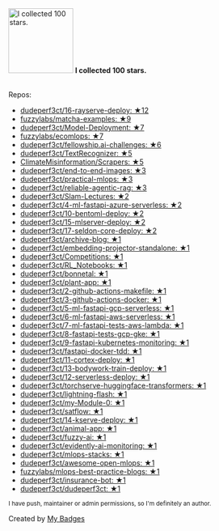 <img src="https://my-badges.github.io/my-badges/stars-100.png" alt="I collected 100 stars." title="I collected 100 stars." width="128">
<strong>I collected 100 stars.</strong>
<br><br>

Repos:

* <a href="https://github.com/dudeperf3ct/16-rayserve-deploy">dudeperf3ct/16-rayserve-deploy: ★12</a>
* <a href="https://github.com/fuzzylabs/matcha-examples">fuzzylabs/matcha-examples: ★9</a>
* <a href="https://github.com/dudeperf3ct/Model-Deployment">dudeperf3ct/Model-Deployment: ★7</a>
* <a href="https://github.com/fuzzylabs/ecomlops">fuzzylabs/ecomlops: ★7</a>
* <a href="https://github.com/dudeperf3ct/fellowship.ai-challenges">dudeperf3ct/fellowship.ai-challenges: ★6</a>
* <a href="https://github.com/dudeperf3ct/TextRecognizer">dudeperf3ct/TextRecognizer: ★5</a>
* <a href="https://github.com/ClimateMisinformation/Scrapers">ClimateMisinformation/Scrapers: ★5</a>
* <a href="https://github.com/dudeperf3ct/end-to-end-images">dudeperf3ct/end-to-end-images: ★3</a>
* <a href="https://github.com/dudeperf3ct/practical-mlops">dudeperf3ct/practical-mlops: ★3</a>
* <a href="https://github.com/dudeperf3ct/reliable-agentic-rag">dudeperf3ct/reliable-agentic-rag: ★3</a>
* <a href="https://github.com/dudeperf3ct/Slam-Lectures">dudeperf3ct/Slam-Lectures: ★2</a>
* <a href="https://github.com/dudeperf3ct/4-ml-fastapi-azure-serverless">dudeperf3ct/4-ml-fastapi-azure-serverless: ★2</a>
* <a href="https://github.com/dudeperf3ct/10-bentoml-deploy">dudeperf3ct/10-bentoml-deploy: ★2</a>
* <a href="https://github.com/dudeperf3ct/15-mlserver-deploy">dudeperf3ct/15-mlserver-deploy: ★2</a>
* <a href="https://github.com/dudeperf3ct/17-seldon-core-deploy">dudeperf3ct/17-seldon-core-deploy: ★2</a>
* <a href="https://github.com/dudeperf3ct/archive-blog">dudeperf3ct/archive-blog: ★1</a>
* <a href="https://github.com/dudeperf3ct/embedding-projector-standalone">dudeperf3ct/embedding-projector-standalone: ★1</a>
* <a href="https://github.com/dudeperf3ct/Competitions">dudeperf3ct/Competitions: ★1</a>
* <a href="https://github.com/dudeperf3ct/RL_Notebooks">dudeperf3ct/RL_Notebooks: ★1</a>
* <a href="https://github.com/dudeperf3ct/bonnetal">dudeperf3ct/bonnetal: ★1</a>
* <a href="https://github.com/dudeperf3ct/plant-app">dudeperf3ct/plant-app: ★1</a>
* <a href="https://github.com/dudeperf3ct/2-github-actions-makefile">dudeperf3ct/2-github-actions-makefile: ★1</a>
* <a href="https://github.com/dudeperf3ct/3-github-actions-docker">dudeperf3ct/3-github-actions-docker: ★1</a>
* <a href="https://github.com/dudeperf3ct/5-ml-fastapi-gcp-serverless">dudeperf3ct/5-ml-fastapi-gcp-serverless: ★1</a>
* <a href="https://github.com/dudeperf3ct/6-ml-fastapi-aws-serverless">dudeperf3ct/6-ml-fastapi-aws-serverless: ★1</a>
* <a href="https://github.com/dudeperf3ct/7-ml-fastapi-tests-aws-lambda">dudeperf3ct/7-ml-fastapi-tests-aws-lambda: ★1</a>
* <a href="https://github.com/dudeperf3ct/8-fastapi-tests-gcp-gke">dudeperf3ct/8-fastapi-tests-gcp-gke: ★1</a>
* <a href="https://github.com/dudeperf3ct/9-fastapi-kubernetes-monitoring">dudeperf3ct/9-fastapi-kubernetes-monitoring: ★1</a>
* <a href="https://github.com/dudeperf3ct/fastapi-docker-tdd">dudeperf3ct/fastapi-docker-tdd: ★1</a>
* <a href="https://github.com/dudeperf3ct/11-cortex-deploy">dudeperf3ct/11-cortex-deploy: ★1</a>
* <a href="https://github.com/dudeperf3ct/13-bodywork-train-deploy">dudeperf3ct/13-bodywork-train-deploy: ★1</a>
* <a href="https://github.com/dudeperf3ct/12-serverless-deploy">dudeperf3ct/12-serverless-deploy: ★1</a>
* <a href="https://github.com/dudeperf3ct/torchserve-huggingface-transformers">dudeperf3ct/torchserve-huggingface-transformers: ★1</a>
* <a href="https://github.com/dudeperf3ct/lightning-flash">dudeperf3ct/lightning-flash: ★1</a>
* <a href="https://github.com/dudeperf3ct/my-Module-0">dudeperf3ct/my-Module-0: ★1</a>
* <a href="https://github.com/dudeperf3ct/satflow">dudeperf3ct/satflow: ★1</a>
* <a href="https://github.com/dudeperf3ct/14-kserve-deploy">dudeperf3ct/14-kserve-deploy: ★1</a>
* <a href="https://github.com/dudeperf3ct/animal-app">dudeperf3ct/animal-app: ★1</a>
* <a href="https://github.com/dudeperf3ct/fuzzy-ai">dudeperf3ct/fuzzy-ai: ★1</a>
* <a href="https://github.com/dudeperf3ct/evidently-ai-monitoring">dudeperf3ct/evidently-ai-monitoring: ★1</a>
* <a href="https://github.com/dudeperf3ct/mlops-stacks">dudeperf3ct/mlops-stacks: ★1</a>
* <a href="https://github.com/dudeperf3ct/awesome-open-mlops">dudeperf3ct/awesome-open-mlops: ★1</a>
* <a href="https://github.com/fuzzylabs/mlops-best-practice-blogs">fuzzylabs/mlops-best-practice-blogs: ★1</a>
* <a href="https://github.com/dudeperf3ct/insurance-bot">dudeperf3ct/insurance-bot: ★1</a>
* <a href="https://github.com/dudeperf3ct/dudeperf3ct">dudeperf3ct/dudeperf3ct: ★1</a>

<sup>I have push, maintainer or admin permissions, so I'm definitely an author.<sup>



Created by <a href="https://github.com/my-badges/my-badges">My Badges</a>